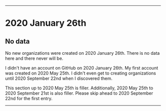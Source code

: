 
***

# 2020 January 26th

## No data

No new organizations were created on 2020 January 26th. There is no data here and there never will be.

I didn't have an account on GitHub on 2020 January 26th. My first account was created on 2020 May 25th. I didn't even get to creating organizations until 2020 September 22nd when I discovered them.

This section up to 2020 May 25th is filler. Additionally, 2020 May 25th to 2020 September 21st is also filler. Please skip ahead to 2020 September 22nd for the first entry.

***
